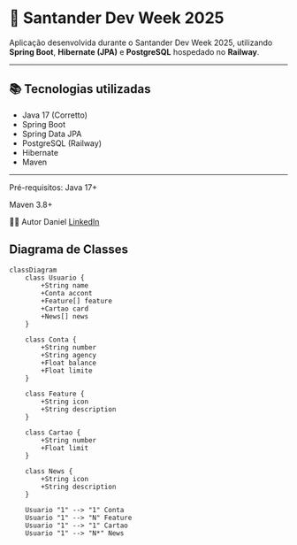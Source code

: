 # 🚀 Santander Dev Week 2025

Aplicação desenvolvida durante o Santander Dev Week 2025, utilizando **Spring Boot**, **Hibernate (JPA)** e **PostgreSQL** hospedado no **Railway**.

---

## 📚 Tecnologias utilizadas

- Java 17 (Corretto)
- Spring Boot
- Spring Data JPA
- PostgreSQL (Railway)
- Hibernate
- Maven

---

Pré-requisitos:
Java 17+

Maven 3.8+

👨‍💻 Autor
Daniel 
[LinkedIn](https://www.linkedin.com/in/dan1elalme1da/)




## Diagrama de Classes

``` mermaid
classDiagram
    class Usuario {
        +String name
        +Conta accont
        +Feature[] feature
        +Cartao card
        +News[] news
    }

    class Conta {
        +String number
        +String agency
        +Float balance
        +Float limite
    }

    class Feature {
        +String icon
        +String description
    }

    class Cartao {
        +String number
        +Float limit
    }

    class News {
        +String icon
        +String description
    }

    Usuario "1" --> "1" Conta
    Usuario "1" --> "N" Feature
    Usuario "1" --> "1" Cartao
    Usuario "1" --> "N*" News
